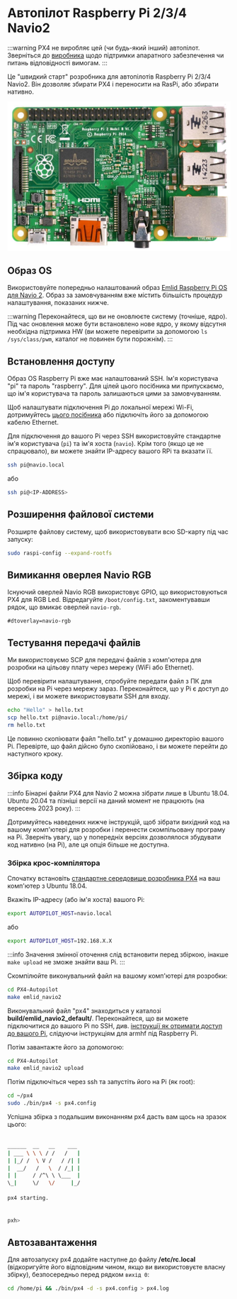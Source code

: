 # Автопілот Raspberry Pi 2/3/4 Navio2

<LinkedBadge type="warning" text="Experimental" url="../flight_controller/autopilot_experimental.html"/>

:::warning PX4 не виробляє цей (чи будь-який інший) автопілот. Зверніться до [виробника](https://emlid.com/) щодо підтримки апаратного забезпечення чи питань відповідності вимогам.
:::

Це "швидкий старт" розробника для автопілотів Raspberry Pi 2/3/4 Navio2. Він дозволяє збирати PX4 і переносити на RasPi, або збирати нативно.

![Ra Pi Image](../../assets/hardware/hardware-rpi2.jpg)

## Образ OS

Використовуйте попередньо налаштований образ [Emlid Raspberry Pi OS для Navio 2](https://docs.emlid.com/navio2/configuring-raspberry-pi). Образ за замовчуванням вже містить більшість процедур налаштування, показаних нижче.

:::warning
Переконайтеся, що ви не оновлюєте систему (точніше, ядро). Під час оновлення може бути встановлено нове ядро, у якому відсутня необхідна підтримка HW (ви можете перевірити за допомогою `ls /sys/class/pwm`, каталог не повинен бути порожнім).
:::

## Встановлення доступу

Образ OS Raspberry Pi вже має налаштований SSH. Ім'я користувача "pi" та пароль "raspberry". Для цілей цього посібника ми припускаємо, що ім'я користувача та пароль залишаються цими за замовчуванням.

Щоб налаштувати підключення Pi до локальної мережі Wi-Fi, дотримуйтесь [цього посібника](https://www.raspberrypi.org/documentation/configuration/wireless/wireless-cli.md) або підключіть його за допомогою кабелю Ethernet.

Для підключення до вашого Pi через SSH використовуйте стандартне ім'я користувача (`pi`) та ім'я хоста (`navio`). Крім того (якщо це не спрацювало), ви можете знайти IP-адресу вашого RPi та вказати її.

```sh
ssh pi@navio.local
```

або

```sh
ssh pi@<IP-ADDRESS>
```

## Розширення файлової системи

Розширте файлову систему, щоб використовувати всю SD-карту під час запуску:

```sh
sudo raspi-config --expand-rootfs
```

## Вимикання оверлея Navio RGB

Існуючий оверлей Navio RGB використовує GPIO, що використовуються PX4 для RGB Led. Відредагуйте `/boot/config.txt`, закоментувавши рядок, що вмикає оверлей `navio-rgb`.

```
#dtoverlay=navio-rgb
```

## Тестування передачі файлів

Ми використовуємо SCP для передачі файлів з комп'ютера для розробки на цільову плату через мережу (WiFi або Ethernet).

Щоб перевірити налаштування, спробуйте передати файл з ПК для розробки на Pi через мережу зараз. Переконайтеся, що у Pi є доступ до мережі, і ви можете використовувати SSH для входу.

```sh
echo "Hello" > hello.txt
scp hello.txt pi@navio.local:/home/pi/
rm hello.txt
```

Це повинно скопіювати файл "hello.txt" у домашню директорію вашого Pi. Перевірте, що файл дійсно було скопійовано, і ви можете перейти до наступного кроку.

## Збірка коду

:::info
Бінарні файли PX4 для Navio 2 можна зібрати лише в Ubuntu 18.04.
Ubuntu 20.04 та пізніші версії на даний момент не працюють (на вересень 2023 року). 
:::

Дотримуйтесь наведених нижче інструкцій, щоб зібрати вихідний код на вашому комп'ютері для розробки і перенести скомпільовану програму на Pi. Зверніть увагу, що у попередніх версіях дозволялося збудувати код нативно (на Pi), але ця опція більше не доступна.

### Збірка крос-компілятора

Спочатку встановіть [стандартне середовище розробника PX4](../dev_setup/dev_env_linux_ubuntu.md#raspberry-pi) на ваш комп'ютер з Ubuntu 18.04.

Вкажіть IP-адресу (або ім'я хоста) вашого Pi:

```sh
export AUTOPILOT_HOST=navio.local
```

або

```sh
export AUTOPILOT_HOST=192.168.X.X
```

:::info Значення змінної оточення слід встановити перед збіркою, інакше `make upload` не зможе знайти ваш Pi.
:::

Скомпілюйте виконувальний файл на вашому комп'ютері для розробки:

```sh
cd PX4-Autopilot
make emlid_navio2
```

Виконувальний файл "px4" знаходиться у каталозі **build/emlid_navio2_default/**. Переконайтеся, що ви можете підключитися до вашого Pi по SSH, див. [інструкції як отримати доступ до вашого Pi](#setting-up-access), слідуючи інструкціям для armhf під Raspberry Pi.

Потім завантажте його за допомогою:

```sh
cd PX4-Autopilot
make emlid_navio2 upload
```

Потім підключіться через ssh та запустіть його на Pi (як root):

```sh
cd ~/px4
sudo ./bin/px4 -s px4.config
```

Успішна збірка з подальшим виконанням px4 дасть вам щось на зразок цього:

```sh

______  __   __    ___
| ___ \ \ \ / /   /   |
| |_/ /  \ V /   / /| |
|  __/   /   \  / /_| |
| |     / /^\ \ \___  |
\_|     \/   \/     |_/

px4 starting.


pxh>
```

## Автозавантаження

Для автозапуску px4 додайте наступне до файлу **/etc/rc.local** (відкоригуйте його відповідним чином, якщо ви використовуєте власну збірку), безпосередньо перед рядком `вихід 0`:

```sh
cd /home/pi && ./bin/px4 -d -s px4.config > px4.log
```
